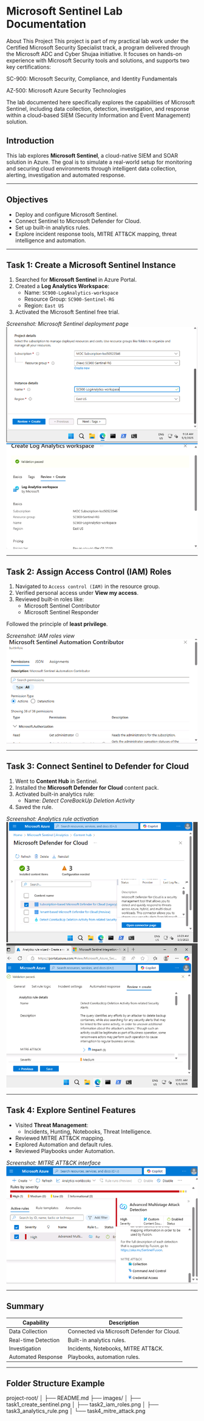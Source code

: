#  Microsoft Sentinel Lab Documentation

About This Project
This project is part of my practical lab work under the Certified Microsoft Security Specialist track, a program delivered through the Microsoft ADC and Cyber Shujaa initiative. It focuses on hands-on experience with Microsoft Security tools and solutions, and supports two key certifications:

SC-900: Microsoft Security, Compliance, and Identity Fundamentals

AZ-500: Microsoft Azure Security Technologies

The lab documented here specifically explores the capabilities of Microsoft Sentinel, including data collection, detection, investigation, and response within a cloud-based SIEM (Security Information and Event Management) solution.
##  Introduction
This lab explores **Microsoft Sentinel**, a cloud-native SIEM and SOAR solution in Azure. The goal is to simulate a real-world setup for monitoring and securing cloud environments through intelligent data collection, alerting, investigation and automated response.

---

##  Objectives
- Deploy and configure Microsoft Sentinel.
- Connect Sentinel to Microsoft Defender for Cloud.
- Set up built-in analytics rules.
- Explore incident response tools, MITRE ATT&CK mapping, threat intelligence and automation.

---

##  Task 1: Create a Microsoft Sentinel Instance

1. Searched for **Microsoft Sentinel** in Azure Portal.
2. Created a **Log Analytics Workspace**:
   - Name: `SC900-LogAnalytics-workspace`
   - Resource Group: `SC900-Sentinel-RG`
   - Region: `East US`
3. Activated the Microsoft Sentinel free trial.

 _Screenshot: Microsoft Sentinel deployment page_  
![Create Sentinel](images/task1_create_sentinel1.png.png)
![Create Sentinel](images/task1_create_sentinel.png.png)

---

## Task 2: Assign Access Control (IAM) Roles

1. Navigated to `Access control (IAM)` in the resource group.
2. Verified personal access under **View my access**.
3. Reviewed built-in roles like:
   - Microsoft Sentinel Contributor
   - Microsoft Sentinel Responder

 Followed the principle of **least privilege**.

 _Screenshot: IAM roles view_  
![IAM Roles](images/task2_iam_roles1.png.png)

---

##  Task 3: Connect Sentinel to Defender for Cloud

1. Went to **Content Hub** in Sentinel.
2. Installed the **Microsoft Defender for Cloud** content pack.
3. Activated built-in analytics rule:
   - Name: *Detect CoreBackUp Deletion Activity*
4. Saved the rule.

 _Screenshot: Analytics rule activation_  
![Analytics Rule](images/task3_analytics_rule.png.png)
![Analytics Rule](images/task3_analytics_rule2.png.png)

---

##  Task 4: Explore Sentinel Features

- Visited **Threat Management**:
  - Incidents, Hunting, Notebooks, Threat Intelligence.
- Reviewed MITRE ATT&CK mapping.
- Explored Automation and default rules.
- Reviewed Playbooks under Automation.

 _Screenshot: MITRE ATT&CK interface_  
![MITRE ATT&CK](images/task4_mitre_attack.png.png)

---

##  Summary

| Capability                | Description                                  |
|---------------------------|----------------------------------------------|
| Data Collection           | Connected via Microsoft Defender for Cloud. |
| Real-time Detection       | Built-in analytics rules.                    |
| Investigation             | Incidents, Notebooks, MITRE ATT&CK.         |
| Automated Response        | Playbooks, automation rules.                |

---

##  Folder Structure Example
project-root/
│
├── README.md
├── images/
│ ├── task1_create_sentinel.png
│ ├── task2_iam_roles.png
│ ├── task3_analytics_rule.png
│ └── task4_mitre_attack.png
